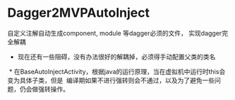 # Dagger2MVPAutoInject
自定义注解自动生成component, module 等dagger必须的文件， 实现dagger完全解耦

* 现在还有一些阻碍，没有办法很好的解耦掉，必须得手动配置父类的类名

  * 在BaseAutoInjectActivity，根据java的运行原理，当在虚拟机中运行时this会变为具体子类，但是
  编译期如果不进行强转则会不通过，以及为了避免一些问题，仍会做强转操作。
